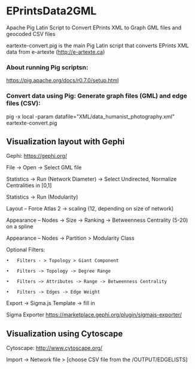 # EPrintsData2GML

Apache Pig Latin Script to Convert EPrints XML to Graph GML files and geocoded CSV files

eartexte-convert.pig is the main Pig Latin script that converts EPrints XML data from e-artexte (http://e-artexte.ca) 

### About running Pig scriptsn:
  https://pig.apache.org/docs/r0.7.0/setup.html

### Convert data using Pig: Generate graph files (GML) and edge files (CSV):
  pig -x local -param datafile="XML/data_humanist_photography.xml" eartexte-convert.pig


## Visualization layout with Gephi 

  Gephi: https://gephi.org/

  File -> Open -> Select GML file

  Statistics -> Run (Network Diameter) -> Select Undirected, Normalize Centralities in [0,1]

  Statistics  -> Run (Modularity)

  Layout – Force Atlas 2 -> scaling (12, depending on size of network)

  Appearance – Nodes -> Size -> Ranking -> Betweenness Centrality (5-20) on a spline

  Appearance – Nodes -> Partition > Modularity Class

  Optional Filters: 

    •	Filters - > Topology > Giant Component

    •	Filters -> Topology -> Degree Range

    •	Filters –> Attributes -> Range -> Betweenness Centrality

    •	Filters -> Edges -> Edge Weight

  Export -> Sigma.js Template -> fill in 

  Sigma Exporter https://marketplace.gephi.org/plugin/sigmajs-exporter/ 

## Visualization using Cytoscape
  
  Cytoscape: http://www.cytoscape.org/

  Import -> Network file > [choose CSV file from the /OUTPUT/EDGELISTS]
